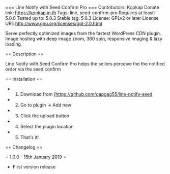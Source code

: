 === Line Notify with Seed Confirm Pro ===
Contributors: Kopkap
Donate link: https://kopkap.in.th
Tags: line, seed-confirm-pro
Requires at least: 5.0.0
Tested up to: 5.0.3
Stable tag: 5.0.3
License: GPLv2 or later
License URI: http://www.gnu.org/licenses/gpl-2.0.html

Serve perfectly optimized images from the fastest WordPress CDN plugin. Image hosting with deep image zoom, 360 spin, responsive imaging & lazy loading.

== Description ==

Line Notify with Seed Confirm Pro helps the sellers perceive the the notified order via the seed confirm

== Installation ==

* 1. Download from [https://github.com/gapgag55/line-notify-seed
* 2. Go to plugin -> Add new
* 3. Click the upload button
* 4. Select the plugin location
* 5. That's it!

== Changelog ==

= 1.0.0 - 15th January 2019 =
* First version release

